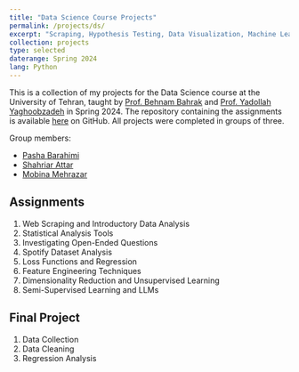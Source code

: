 ```yaml
---
title: "Data Science Course Projects"
permalink: /projects/ds/
excerpt: "Scraping, Hypothesis Testing, Data Visualization, Machine Learning"
collection: projects
type: selected
daterange: Spring 2024
lang: Python
---
```


This is a collection of my projects for the Data Science course at the University of Tehran, taught by [Prof. Behnam Bahrak](https://scholar.google.com/citations?user=1IdcoLMAAAAJ&hl=en) and [Prof. Yadollah Yaghoobzadeh](https://scholar.google.com/citations?user=TvGqaqAAAAAJ&hl=en) in Spring 2024. The repository containing the assignments is available [here](https://github.com/PashaBarahimi/Data-Science-Course-Projects) on GitHub. All projects were completed in groups of three.

Group members:

- [Pasha Barahimi](https://github.com/PashaBarahimi)
- [Shahriar Attar](https://github.com/Shahriar-0)
- [Mobina Mehrazar](https://github.com/MobinaMhr)

## Assignments

1. Web Scraping and Introductory Data Analysis
2. Statistical Analysis Tools
3. Investigating Open-Ended Questions
4. Spotify Dataset Analysis
5. Loss Functions and Regression
6. Feature Engineering Techniques
7. Dimensionality Reduction and Unsupervised Learning
8. Semi-Supervised Learning and LLMs

## Final Project

1. Data Collection
2. Data Cleaning
3. Regression Analysis
